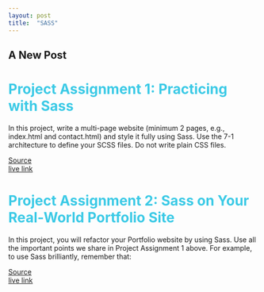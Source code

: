 ```yaml
---
layout: post
title:  "SASS"
---
```

## A New Post

<h1 style="color:#3CCAE6">Project Assignment 1: Practicing with Sass</h1>


In this project, write a multi-page website (minimum 2 pages, e.g., index.html and contact.html) and style it fully using Sass. Use the 7-1 architecture to define your SCSS files. Do not write plain CSS files.

[Source](https://github.com/OscarRobertRodriguez/bamboo-express) <br>
[live link](https://oscarrobertrodriguez.github.io/bamboo-express/)


<h1 style="color:#3CCAE6">Project Assignment 2: Sass on Your Real-World Portfolio Site</h1>


In this project, you will refactor your Portfolio website by using Sass. Use all the important points we share in Project Assignment 1 above. For example, to use Sass brilliantly, remember that:

[Source](https://github.com/OscarRobertRodriguez/portfolio-Pastel) <br>
[live link](https://oscarrobertrodriguez.github.io/portfolio-Pastel/)